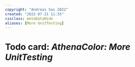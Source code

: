 ```yaml
---
copyright: "Andreas Sas 2022"
created: "2022-07-21 11:35"
cssclass: metaDataHide
aliases: [More UnitTesting]
---
```


# Todo card: *AthenaColor: More UnitTesting*